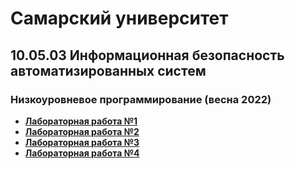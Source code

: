 # Самарский университет

## 10.05.03 Информационная безопасность автоматизированных систем

### Низкоуровневое программирование (весна 2022)

- [**Лабораторная работа №1**](./lab-1)
- [**Лабораторная работа №2**](./lab-2)
- [**Лабораторная работа №3**](./lab-3)
- [**Лабораторная работа №4**](./lab-4)
